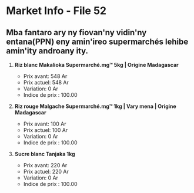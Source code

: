 # Market Info - File 52

## Mba fantaro ary ny fiovan'ny vidin'ny entana(PPN) eny amin'ireo supermarchés lehibe amin'ity androany ity.

1. **Riz blanc Makalioka Supermarché.mg™ 5kg | Origine Madagascar**
   - Prix avant: 548 Ar
   - Prix actuel: 548 Ar
   - Variation: 0 Ar
   - Indice de prix : 100.00

2. **Riz rouge Malgache Supermarché.mg™ 1kg | Vary mena | Origine Madagascar**
   - Prix avant: 100 Ar
   - Prix actuel: 100 Ar
   - Variation: 0 Ar
   - Indice de prix : 100.00

3. **Sucre blanc Tanjaka 1kg**
   - Prix avant: 220 Ar
   - Prix actuel: 220 Ar
   - Variation: 0 Ar
   - Indice de prix : 100.00

